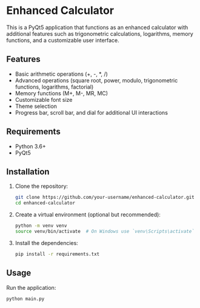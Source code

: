 # Enhanced Calculator

This is a PyQt5 application that functions as an enhanced calculator with additional features such as trigonometric calculations, logarithms, memory functions, and a customizable user interface.

## Features

- Basic arithmetic operations (+, -, *, /)
- Advanced operations (square root, power, modulo, trigonometric functions, logarithms, factorial)
- Memory functions (M+, M-, MR, MC)
- Customizable font size
- Theme selection
- Progress bar, scroll bar, and dial for additional UI interactions

## Requirements

- Python 3.6+
- PyQt5

## Installation

1. Clone the repository:

    ```bash
    git clone https://github.com/your-username/enhanced-calculator.git
    cd enhanced-calculator
    ```

2. Create a virtual environment (optional but recommended):

    ```bash
    python -m venv venv
    source venv/bin/activate  # On Windows use `venv\Scripts\activate`
    ```

3. Install the dependencies:

    ```bash
    pip install -r requirements.txt
    ```

## Usage

Run the application:

```bash
python main.py
